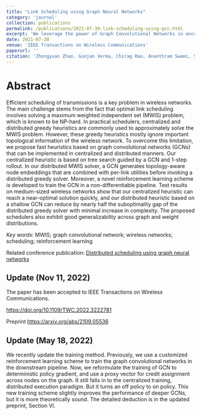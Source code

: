 ```yaml
---
title: "Link Scheduling using Graph Neural Networks"
category: 'journal'
collection: publications
permalink: /publications/2021-07-30-link-scheduling-using-gcn.html
excerpt: 'We leverage the power of Graph Convolutional Networks in encoding topological information into node embeddings, to enhance the existing algorithmic frameworks of distributed greedy scheduler as well as centralized tree search for solving maximum weighted independent set (MWIS) problem in an efficient and approximate manner. This improves the performance of both distributed and centralized link scheduling in wireless multi-hop networks.'
date: 2021-07-30
venue: 'IEEE Transactions on Wireless Communications'
paperurl: ''
citation: 'Zhongyuan Zhao, Gunjan Verma, Chirag Rao, Ananthram Swami, Santiago Segarra, &quot; Link Scheduling Using Graph Neural Networks,&quot; accepted to <i>IEEE Transactions on Wireless Communications</i>, https://doi.org/10.1109/TWC.2022.3222781 .'
---
```


Abstract
===
Efficient scheduling of transmissions is a key problem in wireless networks. 
The main challenge stems from the fact that optimal link scheduling involves solving a maximum weighted independent set (MWIS) problem, which is known to be NP-hard. 
In practical schedulers, centralized and distributed greedy heuristics are commonly used to approximately solve the MWIS problem.
However, these greedy heuristics mostly ignore important topological information of the wireless network.
To overcome this limitation, we propose fast heuristics based on graph convolutional networks (GCNs) that can be implemented in centralized and distributed manners.
Our centralized heuristic is based on tree search guided by a GCN and 1-step rollout.
In our distributed MWIS solver, a GCN generates topology-aware node embeddings that are combined with per-link utilities before invoking a distributed greedy solver. 
Moreover, a novel reinforcement learning scheme is developed to train the GCN in a non-differentiable pipeline.
Test results on medium-sized wireless networks show that our centralized heuristic can reach a near-optimal solution quickly, and our distributed heuristic based on a shallow GCN can reduce by nearly half the suboptimality gap of the distributed greedy solver with minimal increase in complexity. 
The proposed schedulers also exhibit good generalizability across graph and weight distributions.


_Key words_: MWIS; graph convolutional network; wireless networks; scheduling; reinforcement learning

Related conference publication: [Distributed scheduling using graph neural networks](/publications/2021-01-30-DGCN.html)

## Update (Nov 11, 2022)
The paper has been accepted to IEEE Transactions on Wireless Communications.

<https://doi.org/10.1109/TWC.2022.3222781>

Preprint 
<https://arxiv.org/abs/2109.05536>

## Update (May 18, 2022)

We recently update the training method. Previously, we use a customized reinforcement learning scheme to train the graph convolutional networks in the downstream pipeline. Now, we reformulate the training of GCN to deterministic policy gradient, and use a proxy vector for credit assignment across nodes on the graph. It still falls in to the centralized training, distributed execution paradigm. But it turns an off policy to on policy. This new training scheme slightly improves the performance of deeper GCNs, but it is more theoretically sound. The detailed deduction is in the updated preprint, Section VI. 
